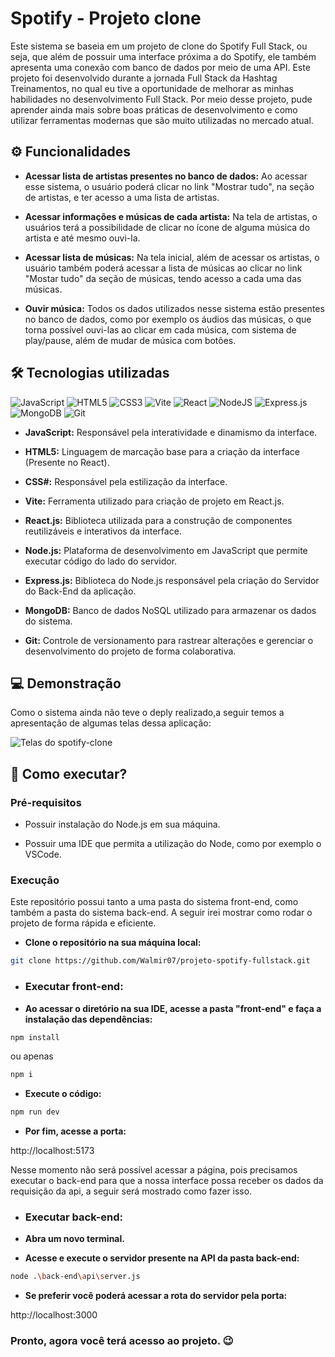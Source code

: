 # Spotify - Projeto clone

Este sistema se baseia em um projeto de clone do Spotify Full Stack, ou seja, que além de possuir uma interface próxima a do Spotify, ele também apresenta uma conexão com banco de dados por meio de uma API.
Este projeto foi desenvolvido durante a jornada Full Stack da Hashtag Treinamentos, no qual eu tive a oportunidade de melhorar as minhas habilidades no desenvolvimento Full Stack.
Por meio desse projeto, pude aprender ainda mais sobre boas práticas de desenvolvimento e como utilizar ferramentas modernas que são muito utilizadas no mercado atual. 

## ⚙️ Funcionalidades

- **Acessar lista de artistas presentes no banco de dados:** Ao acessar esse sistema, o usuário poderá clicar no link "Mostrar tudo", na seção de artistas, e ter acesso a uma lista de artistas.

- **Acessar informações e músicas de cada artista:** Na tela de artistas, o usuários terá a possibilidade de clicar no ícone de alguma música do artista e até mesmo ouvi-la.

- **Acessar lista de músicas:** Na tela inicial, além de acessar os artistas, o usuário também poderá acessar a lista de músicas ao clicar no link "Mostar tudo" da seção de músicas, tendo acesso a cada uma das músicas.

- **Ouvir música:** Todos os dados utilizados nesse sistema estão presentes no banco de dados, como por exemplo os áudios das músicas, o que torna possível ouvi-las ao clicar em cada música, com sistema de play/pause, além de mudar de música com botões.

## 🛠️ Tecnologias utilizadas

![JavaScript](https://img.shields.io/badge/javascript-%23323330.svg?style=for-the-badge&logo=javascript&logoColor=%23F7DF1E)
![HTML5](https://img.shields.io/badge/html5-%23E34F26.svg?style=for-the-badge&logo=html5&logoColor=white)
![CSS3](https://img.shields.io/badge/css3-%231572B6.svg?style=for-the-badge&logo=css3&logoColor=white)
![Vite](https://img.shields.io/badge/vite-%23646CFF.svg?style=for-the-badge&logo=vite&logoColor=white)
![React](https://img.shields.io/badge/react-%2320232a.svg?style=for-the-badge&logo=react&logoColor=blue)
![NodeJS](https://img.shields.io/badge/node.js-6DA55F?style=for-the-badge&logo=node.js&logoColor=white)
![Express.js](https://img.shields.io/badge/express.js-%23404d59.svg?style=for-the-badge&logo=express&logoColor=%2361DAFB)
![MongoDB](https://img.shields.io/badge/MongoDB-%234ea94b.svg?style=for-the-badge&logo=mongodb&logoColor=white)
![Git](https://img.shields.io/badge/git-%23F05033.svg?style=for-the-badge&logo=git&logoColor=white)

- **JavaScript:** Responsável pela interatividade e dinamismo da interface.

- **HTML5:** Linguagem de marcação base para a criação da interface (Presente no React).

- **CSS#:** Responsável pela estilização da interface.

- **Vite:** Ferramenta utilizado para criação de projeto em React.js.

- **React.js:** Biblioteca utilizada para a construção de componentes reutilizáveis ​​e interativos da interface.

- **Node.js:** Plataforma de desenvolvimento em JavaScript que permite executar código do lado do servidor.

- **Express.js:** Biblioteca do Node.js responsável pela criação do Servidor do Back-End da aplicação.

- **MongoDB:** Banco de dados NoSQL utilizado para armazenar os dados do sistema.

- **Git:** Controle de versionamento para rastrear alterações e gerenciar o desenvolvimento do projeto de forma colaborativa.

## 💻 Demonstração

Como o sistema ainda não teve o deply realizado,a seguir temos a apresentação de algumas telas dessa aplicação:

![Telas do spotify-clone](https://github.com/user-attachments/assets/ab84f388-9e7d-4cfd-9425-1d8dc0316677)

## 🚀 Como executar?

### Pré-requisitos

- Possuir instalação do Node.js em sua máquina.
   
- Possuir uma IDE que permita a utilização do Node, como por exemplo o VSCode.

### Execução

Este repositório possui tanto a uma pasta do sistema front-end, como também a pasta do sistema back-end. A seguir irei mostrar como rodar o projeto de forma rápida e eficiente. 

- **Clone o repositório na sua máquina local:**

```bash
git clone https://github.com/Walmir07/projeto-spotify-fullstack.git
```

- ### Executar front-end:

- **Ao acessar o diretório na sua IDE, acesse a pasta "front-end" e faça a instalação das dependências:**

```bash
npm install
```
ou apenas
```bash
npm i
```

- **Execute o código:**

```bash
npm run dev
```

- **Por fim, acesse a porta:**

http://localhost:5173

Nesse momento não será possível acessar a página, pois precisamos executar o back-end para que a nossa interface possa receber os dados da requisição da api, a seguir será mostrado como fazer isso.

- ### Executar back-end:

- **Abra um novo terminal.**

- **Acesse e execute o servidor presente na API da pasta back-end:**

```bash
node .\back-end\api\server.js
```
- **Se preferir você poderá acessar a rota do servidor pela porta:**

http://localhost:3000

### Pronto, agora você terá acesso ao projeto. 😉
